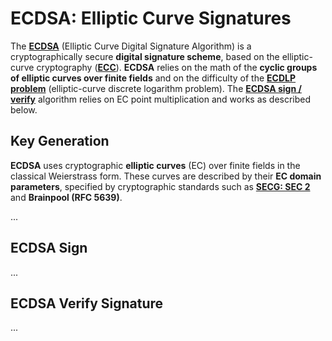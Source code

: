 # ECDSA: Elliptic Curve Signatures

The [**ECDSA**](https://en.wikipedia.org/wiki/Elliptic_Curve_Digital_Signature_Algorithm) \(Elliptic Curve Digital Signature Algorithm\) is a cryptographically secure **digital signature scheme**, based on the elliptic-curve cryptography \([**ECC**](/asymmetric-key-ciphers/elliptic-curve-cryptography-ecc.md)\). **ECDSA** relies on the math of the **cyclic groups of elliptic curves over finite fields** and on the difficulty of the [**ECDLP problem**](https://en.wikipedia.org/wiki/Elliptic-curve_cryptography#Rationale) \(elliptic-curve discrete logarithm problem\). The [**ECDSA sign / verify**](https://en.wikipedia.org/wiki/Elliptic_Curve_Digital_Signature_Algorithm) algorithm relies on EC point multiplication and works as described below.

## Key Generation

**ECDSA** uses cryptographic **elliptic curves** \(EC\) over finite fields in the classical Weierstrass form. These curves are described by their **EC domain parameters**, specified by cryptographic standards such as [**SECG: SEC 2**](http://www.secg.org/sec2-v2.pdf) and **Brainpool \(RFC 5639\)**.

...

## ECDSA Sign

...

## ECDSA Verify Signature

...

